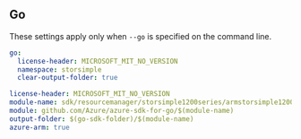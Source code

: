 ## Go

These settings apply only when `--go` is specified on the command line.

```yaml $(go) && !$(track2)
go:
  license-header: MICROSOFT_MIT_NO_VERSION
  namespace: storsimple
  clear-output-folder: true
```

``` yaml $(go) && $(track2)
license-header: MICROSOFT_MIT_NO_VERSION
module-name: sdk/resourcemanager/storsimple1200series/armstorsimple1200series
module: github.com/Azure/azure-sdk-for-go/$(module-name)
output-folder: $(go-sdk-folder)/$(module-name)
azure-arm: true
```
